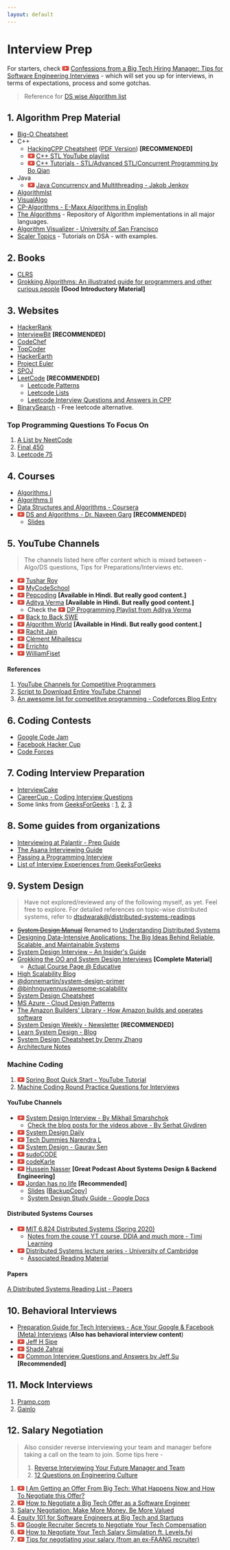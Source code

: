 ```yaml
---
layout: default
---
```


# Interview Prep

For starters, check ![Youtube Icon](assets/youtube.png) [Confessions from a Big Tech Hiring Manager: Tips for Software Engineering Interviews](https://www.youtube.com/watch?v=vFOw_m5zNCs) - which will set you up for interviews, in terms of expectations, process and some gotchas.

> Reference for [DS wise Algorithm list](https://github.com/dtsdwarak/algorithms/blob/master/interview_prep/Algorithms.md)

## 1. Algorithm Prep Material

* [Big-O Cheatsheet](https://www.bigocheatsheet.com/)
* C++
  - [HackingCPP Cheatsheet](https://hackingcpp.com/cpp/cheat_sheets.html) ([PDF Version](https://www.dropbox.com/s/9u6rx7oaxsumwxb/Hacking_CPP_Cheatsheet.pdf?dl=0)) **[RECOMMENDED]**
  - ![Youtube Icon](assets/youtube.png) [C++ STL YouTube playlist](https://www.youtube.com/playlist?list=PL_dsdStdDXbq8BTjGdUEWgWYFWYP6pwYb)
  - ![Youtube Icon](assets/youtube.png) [C++ Tutorials - STL/Advanced STL/Concurrent Programming by Bo Qian](https://www.youtube.com/user/BoQianTheProgrammer/playlists)
* Java
  - ![Youtube Icon](assets/youtube.png) [Java Concurrency and Multithreading - Jakob Jenkov](https://www.youtube.com/playlist?list=PLL8woMHwr36EDxjUoCzboZjedsnhLP1j4)
* [AlgorithmIst](https://algorithmist.com/wiki/Main_Page)
* [VisualAlgo](https://visualgo.net/en)
* [CP-Algorithms - E-Maxx Algorithms in English](https://cp-algorithms.com/)
* [The Algorithms](https://the-algorithms.com/) - Repository of Algorithm implementations in all major languages.
* [Algorithm Visualizer - University of San Francisco](https://www.cs.usfca.edu/~galles/visualization/Algorithms.html)
* [Scaler Topics](https://www.scaler.com/topics/) - Tutorials on DSA - with examples.

## 2. Books

* [CLRS](https://en.wikipedia.org/wiki/Introduction_to_Algorithms)
* [Grokking Algorithms: An illustrated guide for programmers and other curious people](https://www.goodreads.com/book/show/22847284-grokking-algorithms-an-illustrated-guide-for-programmers-and-other-curio) **[Good Introductory Material]**

## 3. Websites

* [HackerRank](https://www.hackerrank.com/)
* [InterviewBit](https://www.interviewbit.com/) **[RECOMMENDED]**
* [CodeChef](https://www.codechef.com/)
* [TopCoder](https://www.topcoder.com/)
* [HackerEarth](https://www.hackerearth.com/)
* [Project Euler](https://projecteuler.net/)
* [SPOJ](http://www.spoj.com/)
* [LeetCode](https://leetcode.com/problemset/algorithms/) **[RECOMMENDED]**
  - [Leetcode Patterns](https://seanprashad.com/leetcode-patterns/)
  - [Leetcode Lists](./LEETCODE.md)
  - [Leetcode Interview Questions and Answers in CPP](https://www.dropbox.com/s/5zibon9fybmrqdl/InterviewQuestions.pdf?dl=0)
* [BinarySearch](https://binarysearch.com/) - Free leetcode alternative.


### Top Programming Questions To Focus On

1. [A List by NeetCode](https://neetcode.io/)
2. [Final 450](https://docs.google.com/spreadsheets/d/1g0inu7IWriyujP3J3jK-H9jmoSg_aDEi/edit?usp=sharing&ouid=117912746833392353256&rtpof=true&sd=true)
3. [Leetcode 75](https://docs.google.com/spreadsheets/d/1BMW9G5thqoFLPomJfr42O6u7mxqLYp_DZfCz-FW1n9M/edit?usp=sharing)

## 4. Courses

* [Algorithms I](https://www.coursera.org/course/algs4partI)
* [Algorithms II](https://www.coursera.org/course/algs4partII)
* [Data Structures and Algorithms - Coursera](https://www.coursera.org/specializations/data-structures-algorithms)
* ![Youtube Icon](assets/youtube.png) [DS and Algorithms - Dr. Naveen Garg](https://www.youtube.com/playlist?list=PLBF3763AF2E1C572F) **[RECOMMENDED]**
  - [Slides](https://www.dropbox.com/sh/enpo1ilzc11m4r7/AADNMl9_1xCy25b_xbO8oLaLa?dl=0)

## 5. YouTube Channels

> The channels listed here offer content which is mixed between - Algo/DS questions, Tips for Preparations/Interviews etc.

* ![Youtube Icon](assets/youtube.png) [Tushar Roy](https://www.youtube.com/user/tusharroy2525/videos)
* ![Youtube Icon](assets/youtube.png) [MyCodeSchool](https://www.youtube.com/user/mycodeschool/videos)
* ![Youtube Icon](assets/youtube.png) [Pepcoding](https://www.youtube.com/channel/UC7rNzgC2fEBVpb-q_acpsmw) **[Available in Hindi. But really good content.]**
* ![Youtube Icon](assets/youtube.png) [Aditya Verma](https://www.youtube.com/c/AdityaVermaTheProgrammingLord/featured) **[Available in Hindi. But really good content.]**
  - Check the ![Youtube Icon](assets/youtube.png) [DP Programming Playlist from Aditya Verma](https://youtube.com/playlist?list=PL_z_8CaSLPWekqhdCPmFohncHwz8TY2Go)
* ![Youtube Icon](assets/youtube.png) [Back to Back SWE](https://www.youtube.com/channel/UCmJz2DV1a3yfgrR7GqRtUUA)
* ![Youtube Icon](assets/youtube.png) [Algorithm World](https://www.youtube.com/channel/UCyOeSe6gYd9vYpSetIrM-5A) **[Available in Hindi. But really good content.]**
* ![Youtube Icon](assets/youtube.png) [Rachit Jain](https://www.youtube.com/channel/UC9fDC_eBh9e_bogw87DbGKQ)
* ![Youtube Icon](assets/youtube.png) [Clément Mihailescu](https://www.youtube.com/channel/UCaO6VoaYJv4kS-TQO_M-N_g)
* ![Youtube Icon](assets/youtube.png) [Errichto](https://www.youtube.com/c/Errichto/videos)
* ![Youtube Icon](assets/youtube.png) [WilliamFiset](https://www.youtube.com/c/WilliamFiset-videos)

#### References 

1. [YouTube Channels for Competitive Programmers](https://codeforces.com/topic/43738/en6)
2. [Script to Download Entire YouTube Channel](https://gist.github.com/dtsdwarak/b65ce205a59d95bd0739fcdb2f33dfec)
3. [An awesome list for competitve programming - Codeforces Blog Entry](https://codeforces.com/blog/entry/23054)

## 6. Coding Contests

* [Google Code Jam](https://codingcompetitions.withgoogle.com/codejam)
* [Facebook Hacker Cup](https://www.facebook.com/hackercup/)
* [Code Forces](http://codeforces.com/)

## 7. Coding Interview Preparation
* [InterviewCake](https://www.interviewcake.com/)
* [CareerCup - Coding Interview Questions](https://www.careercup.com/page?pid=coding-interview-questions)
* Some links from [GeeksForGeeks](http://www.geeksforgeeks.org/) : [1](http://www.geeksforgeeks.org/top-10-algorithms-in-interview-questions/), [2](http://www.geeksforgeeks.org/top-algorithms-and-data-structures-for-competitive-programming/), [3](http://www.geeksforgeeks.org/top-25-interview-questions/)

## 8. Some guides from organizations

* [Interviewing at Palantir - Prep Guide](https://www.palantir.com/getting-hired/)
* [The Asana Interviewing Guide](https://blog.asana.com/2016/03/asana-engineering-interview-guide/)
* [Passing a Programming Interview](http://blog.triplebyte.com/how-to-pass-a-programming-interview)
* [List of Interview Experiences from GeeksForGeeks](http://www.geeksforgeeks.org/about/interview-corner/)

## 9. System Design

> Have not explored/reviewed any of the following myself, as yet. Feel free to explore. For detailed references on topic-wise distributed systems, refer to [dtsdwarak@/distributed-systems-readings](https://dtsdwarak.github.io/distributed-systems-readings/)

* ~~[System Design Manual](https://systemdesignmanual.com/)~~ Renamed to [Understanding Distributed Systems](https://understandingdistributed.systems/)
* [Designing Data-Intensive Applications: The Big Ideas Behind Reliable, Scalable, and Maintainable Systems](https://www.amazon.in/Designing-Data-Intensive-Applications-Reliable-Maintainable/dp/9352135245/)
* [System Design Interview – An Insider's Guide](https://www.goodreads.com/book/show/54109255-system-design-interview-an-insider-s-guide)
* [Grokking the OO and System Design Interviews](https://dtsdwarak.github.io/oo-and-system-design/) **[Complete Material]**
  - [Actual Course Page @ Educative](https://www.educative.io/courses/grokking-the-system-design-interview)
* [High Scalability Blog](http://highscalability.com/)
* [@donnemartin/system-design-primer](https://github.com/donnemartin/system-design-primer)
* [@binhnguyennus/awesome-scalability](https://github.com/binhnguyennus/awesome-scalability)
* [System Design Cheatsheet](https://gist.github.com/vasanthk/485d1c25737e8e72759f)
* [MS Azure - Cloud Design Patterns](https://docs.microsoft.com/en-us/azure/architecture/patterns/)
* [The Amazon Builders' Library - How Amazon builds and operates software](https://aws.amazon.com/builders-library/)
* [System Design Weekly - Newsletter](https://mitelman.engineering/system-design-weekly/) **[RECOMMENDED]**
* [Learn System Design - Blog](https://learnsystemdesign.blogspot.com/)
* [System Design Cheatsheet by Denny Zhang](https://www.dropbox.com/s/mm6d83ltrt01urn/System_Design_Cheatsheet_DennyZhang.pdf?dl=0)
* [Architecture Notes](https://architecturenotes.co)

### Machine Coding

1. ![Youtube Icon](assets/youtube.png) [Spring Boot Quick Start - YouTube Tutorial](https://www.youtube.com/playlist?list=PLqq-6Pq4lTTbx8p2oCgcAQGQyqN8XeA1x)
2. [Machine Coding Round Practice Questions for Interviews](https://workat.tech/machine-coding/article/how-to-practice-for-machine-coding-kp0oj3sw2jca)

#### YouTube Channels

* ![Youtube Icon](assets/youtube.png) [System Design Interview - By Mikhail Smarshchok](https://www.youtube.com/c/SystemDesignInterview/featured)
  - [Check the blog posts for the videos above - By Serhat Giydiren](https://serhatgiydiren.github.io/)
* ![Youtube Icon](assets/youtube.png) [System Design Daily](https://www.youtube.com/channel/UC-nf8kVIeRMAzW3SRMzJ8-g/videos)
* ![Youtube Icon](assets/youtube.png) [Tech Dummies Narendra L](https://www.youtube.com/c/TechDummiesNarendraL/videos)
* ![Youtube Icon](assets/youtube.png) [System Design - Gaurav Sen](https://www.youtube.com/playlist?list=PLMCXHnjXnTnvo6alSjVkgxV-VH6EPyvoX)
* ![Youtube Icon](assets/youtube.png) [sudoCODE](https://www.youtube.com/c/sudoCODE/videos)
* ![Youtube Icon](assets/youtube.png) [codeKarle](https://www.youtube.com/playlist?list=PLhgw50vUymycJPN6ZbGTpVKAJ0cL4OEH3)
* ![Youtube Icon](assets/youtube.png) [Hussein Nasser](https://www.youtube.com/c/HusseinNasser-software-engineering/videos) **[Great Podcast About Systems Design & Backend Engineering]**
* ![Youtube Icon](assets/youtube.png) [Jordan has no life](https://www.youtube.com/channel/UCbvDQKzAJ5GwCjTrv4FWkxg/videos) **[Recommended]**
  - [Slides](https://drive.google.com/drive/folders/1ChodcbMZ4KqS9WP9gin4sLVdCsgD3uoE) [[BackupCopy](https://www.dropbox.com/sh/1xgir1dgg6dicnv/AACl9tG4EDXmaRlzdVo9np1ma?dl=0)]
  - [System Design Study Guide - Google Docs](https://docs.google.com/document/d/1KfyhNgojjp-0fyBFqqV7jaGErPGFfo1BgnuN9_yDIkk/mobilebasic)
  
#### Distributed Systems Courses

* ![Youtube Icon](assets/youtube.png) [MIT 6.824 Distributed Systems (Spring 2020)](https://www.youtube.com/playlist?list=PLrw6a1wE39_tb2fErI4-WkMbsvGQk9_UB)
  - [Notes from the couse YT course, DDIA and much more - Timi Learning](https://timilearning.com/)
* ![Youtube Icon](assets/youtube.png) [Distributed Systems lecture series - University of Cambridge](https://www.youtube.com/playlist?list=PLeKd45zvjcDFUEv_ohr_HdUFe97RItdiB)
  - [Associated Reading Material](https://www.cl.cam.ac.uk/teaching/2021/ConcDisSys/dist-sys-notes.pdf)

#### Papers

[A Distributed Systems Reading List - Papers](https://dancres.github.io/Pages/)

## 10. Behavioral Interviews

* [Preparation Guide for Tech Interviews - Ace Your Google & Facebook (Meta) Interviews](https://serhatgiydiren.github.io/preparation-guide-for-tech-interviews) (**Also has behavioral interview content**)
* ![Youtube Icon](assets/youtube.png) [Jeff H Sipe](https://www.youtube.com/c/JeffHSipe/videos)
* ![Youtube Icon](assets/youtube.png) [Shadé Zahrai](https://www.youtube.com/c/ShadeZahrai)
* ![Youtube Icon](assets/youtube.png) [Common Interview Questions and Answers by Jeff Su](https://www.youtube.com/playlist?list=PLo-kPya_Ww2wLc0USlqpuN_OAtJjc6qoP) **[Recommended]**

## 11. Mock Interviews

1. [Pramp.com](https://www.pramp.com/#/)
2. [Gainlo](http://www.gainlo.co/#!/)

## 12. Salary Negotiation

> Also consider reverse interviewing your team and manager before taking a call on the team to join.
> Some tips here - 
> 1. [Reverse Interviewing Your Future Manager and Team](https://blog.pragmaticengineer.com/reverse-interviewing/)
> 2. [12 Questions on Engineering Culture](https://blog.pragmaticengineer.com/pragmatic-engineer-test/)

1. ![Youtube Icon](assets/youtube.png) [I Am Getting an Offer From Big Tech: What Happens Now and How To Negotiate this Offer?](https://www.youtube.com/watch?v=s75AeaTt0UM)
2. ![Youtube Icon](assets/youtube.png) [How to Negotiate a Big Tech Offer as a Software Engineer](https://www.youtube.com/watch?v=cbngWLr7BC4)
3. [Salary Negotiation: Make More Money, Be More Valued](https://www.kalzumeus.com/2012/01/23/salary-negotiation/)
4. [Equity 101 for Software Engineers at Big Tech and Startups](https://blog.pragmaticengineer.com/equity-for-software-engineers/)
5. ![Youtube Icon](assets/youtube.png) [Google Recruiter Secrets to Negotiate Your Tech Compensation](https://www.youtube.com/watch?v=knLjIYmT7KA)
6. ![Youtube Icon](assets/youtube.png) [How to Negotiate Your Tech Salary Simulation ft. Levels.fyi](https://www.youtube.com/watch?v=fyn0CKPuPlA)
7. ![Youtube Icon](assets/youtube.png) [Tips for negotiating your salary (from an ex-FAANG recruiter)](https://www.youtube.com/watch?v=u9BoG1n1948)

